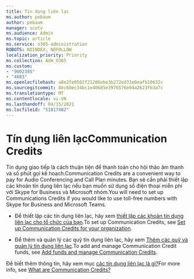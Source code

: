 ```yaml
---
title: Tín dụng liên lạc
ms.author: pebaum
author: pebaum
manager: scotv
ms.audience: Admin
ms.topic: article
ms.service: o365-administration
ROBOTS: NOINDEX, NOFOLLOW
localization_priority: Priority
ms.collection: Adm_O365
ms.custom:
- "9002395"
- "4683"
ms.openlocfilehash: a8e2fe0502f21286ebe3b272ed33e0eafb10632c
ms.sourcegitcommit: 8bc60ec34bc1e40685e3976576e04a2623f63a7c
ms.translationtype: MT
ms.contentlocale: vi-VN
ms.lasthandoff: 04/15/2021
ms.locfileid: "51817482"
---
```

# <a name="communication-credits"></a><span data-ttu-id="9d6ce-102">Tín dụng liên lạc</span><span class="sxs-lookup"><span data-stu-id="9d6ce-102">Communication Credits</span></span>

<span data-ttu-id="9d6ce-103">Tín dụng giao tiếp là cách thuận tiện để thanh toán cho hội thảo âm thanh và số phút gọi kế hoạch.</span><span class="sxs-lookup"><span data-stu-id="9d6ce-103">Communication Credits are a convenient way to pay for Audio Conferencing and Call Plan minutes.</span></span> <span data-ttu-id="9d6ce-104">Bạn sẽ cần phải thiết lập các khoản tín dụng liên lạc nếu bạn muốn sử dụng số điện thoại miễn phí với Skype for Business và Microsoft nhóm.</span><span class="sxs-lookup"><span data-stu-id="9d6ce-104">You will need to set up Communications Credits if you would like to use toll-free numbers with Skype for Business and Microsoft Teams.</span></span>

- <span data-ttu-id="9d6ce-105">Để thiết lập các tín dụng liên lạc, hãy xem [thiết lập các khoản tín dụng liên lạc cho tổ chức của bạn](https://docs.microsoft.com/microsoftteams/set-up-communications-credits-for-your-organization).</span><span class="sxs-lookup"><span data-stu-id="9d6ce-105">To set up Communication Credits, see [Set up Communication Credits for your organization](https://docs.microsoft.com/microsoftteams/set-up-communications-credits-for-your-organization).</span></span> 

- <span data-ttu-id="9d6ce-106">Để thêm và quản lý các quỹ tín dụng liên lạc, hãy xem [Thêm các quỹ và quản lý tín dụng liên lạc](https://docs.microsoft.com/microsoftteams/add-funds-and-manage-communications-credits).</span><span class="sxs-lookup"><span data-stu-id="9d6ce-106">To add and manage Communication Credit funds, see [Add funds and manage Communication Credits](https://docs.microsoft.com/microsoftteams/add-funds-and-manage-communications-credits).</span></span> 

<span data-ttu-id="9d6ce-107">Để biết thêm thông tin, hãy xem mục [các tín dụng liên lạc là gì?](https://docs.microsoft.com/microsoftteams/what-are-communications-credits)</span><span class="sxs-lookup"><span data-stu-id="9d6ce-107">For more info, see [What are Communication Credits?](https://docs.microsoft.com/microsoftteams/what-are-communications-credits)</span></span>
